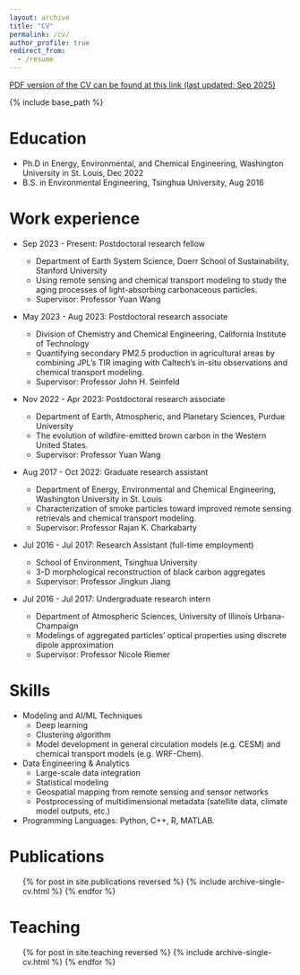 ```yaml
---
layout: archive
title: "CV"
permalink: /cv/
author_profile: true
redirect_from:
  - /resume
---
```


[PDF version of the CV can be found at this link (last updated: Sep 2025)]( /files/CV_ChenchongZhang.pdf )

{% include base_path %}

Education
======
* Ph.D in Energy, Environmental, and Chemical Engineering, Washington University in St. Louis, Dec 2022
* B.S. in Environmental Engineering, Tsinghua University, Aug 2016

Work experience
======
* Sep 2023 - Present: Postdoctoral research fellow
  * Department of Earth System Science, Doerr School of Sustainability, Stanford University
  * Using remote sensing and chemical transport modeling to study the aging processes of light-absorbing carbonaceous particles.
  * Supervisor: Professor Yuan Wang

* May 2023 - Aug 2023: Postdoctoral research associate
  * Division of Chemistry and Chemical Engineering, California Institute of Technology
  * Quantifying secondary PM2.5 production in agricultural areas by combining JPL’s TIR imaging with Caltech’s in-situ observations and chemical transport modeling.
  * Supervisor: Professor John H. Seinfeld

* Nov 2022 - Apr 2023: Postdoctoral research associate
  * Department of Earth, Atmospheric, and Planetary Sciences, Purdue University
  * The evolution of wildfire-emitted brown carbon in the Western United States.
  * Supervisor: Professor Yuan Wang

* Aug 2017 - Oct 2022: Graduate research assistant
  * Department of Energy, Environmental and Chemical Engineering, Washington University in St. Louis
  * Characterization of smoke particles toward improved remote sensing retrievals and chemical transport modeling.
  * Supervisor: Professor Rajan K. Charkabarty

* Jul 2016 - Jul 2017: Research Assistant (full-time employment)
  * School of Environment, Tsinghua University
  * 3-D morphological reconstruction of black carbon aggregates
  * Supervisor: Professor Jingkun Jiang

* Jul 2016 - Jul 2017: Undergraduate research intern
  * Department of Atmospheric Sciences, University of Illinois Urbana-Champaign
  * Modelings of aggregated particles’ optical properties using discrete dipole approximation
  * Supervisor: Professor Nicole Riemer

Skills
======
* Modeling and AI/ML Techniques
  * Deep learning
  * Clustering algorithm
  * Model development in general circulation models (e.g. CESM) and chemical transport models (e.g. WRF-Chem).
* Data Engineering & Analytics
  * Large-scale data integration
  * Statistical modeling
  * Geospatial mapping from remote sensing and sensor networks
  * Postprocessing of multidimensional metadata (satellite data, climate model outputs, etc.)
* Programming Languages: Python, C++, R, MATLAB.

Publications
======
  <ul>{% for post in site.publications reversed %}
    {% include archive-single-cv.html %}
  {% endfor %}</ul>
  
<!-- Talks
======
  <ul>{% for post in site.talks reversed %}
    {% include archive-single-talk-cv.html  %}
  {% endfor %}</ul> -->
  
Teaching
======
  <ul>{% for post in site.teaching reversed %}
    {% include archive-single-cv.html %}
  {% endfor %}</ul>
  
<!-- Service and leadership
======
* Currently signed in to 43 different slack teams -->

